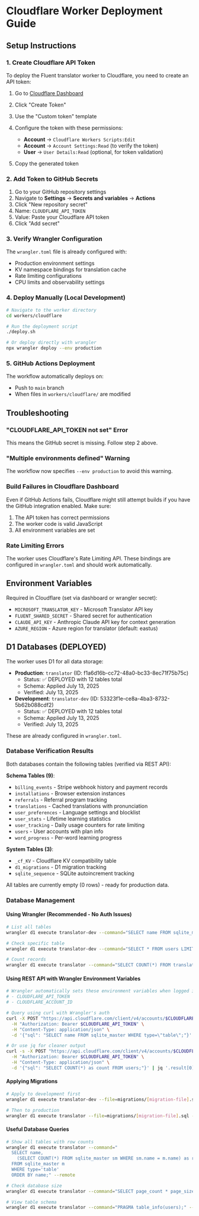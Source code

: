 # Cloudflare Worker Deployment Guide

## Setup Instructions

### 1. Create Cloudflare API Token

To deploy the Fluent translator worker to Cloudflare, you need to create an API token:

1. Go to [Cloudflare Dashboard](https://dash.cloudflare.com/profile/api-tokens)
2. Click "Create Token"
3. Use the "Custom token" template
4. Configure the token with these permissions:
   - **Account** → `Cloudflare Workers Scripts:Edit`
   - **Account** → `Account Settings:Read` (to verify the token)
   - **User** → `User Details:Read` (optional, for token validation)

5. Copy the generated token

### 2. Add Token to GitHub Secrets

1. Go to your GitHub repository settings
2. Navigate to **Settings** → **Secrets and variables** → **Actions**
3. Click "New repository secret"
4. Name: `CLOUDFLARE_API_TOKEN`
5. Value: Paste your Cloudflare API token
6. Click "Add secret"

### 3. Verify Wrangler Configuration

The `wrangler.toml` file is already configured with:
- Production environment settings
- KV namespace bindings for translation cache
- Rate limiting configurations
- CPU limits and observability settings

### 4. Deploy Manually (Local Development)

```bash
# Navigate to the worker directory
cd workers/cloudflare

# Run the deployment script
./deploy.sh

# Or deploy directly with wrangler
npx wrangler deploy --env production
```

### 5. GitHub Actions Deployment

The workflow automatically deploys on:
- Push to `main` branch
- When files in `workers/cloudflare/` are modified

## Troubleshooting

### "CLOUDFLARE_API_TOKEN not set" Error

This means the GitHub secret is missing. Follow step 2 above.

### "Multiple environments defined" Warning

The workflow now specifies `--env production` to avoid this warning.

### Build Failures in Cloudflare Dashboard

Even if GitHub Actions fails, Cloudflare might still attempt builds if you have the GitHub integration enabled. Make sure:
1. The API token has correct permissions
2. The worker code is valid JavaScript
3. All environment variables are set

### Rate Limiting Errors

The worker uses Cloudflare's Rate Limiting API. These bindings are configured in `wrangler.toml` and should work automatically.

## Environment Variables

Required in Cloudflare (set via dashboard or wrangler secret):
- `MICROSOFT_TRANSLATOR_KEY` - Microsoft Translator API key
- `FLUENT_SHARED_SECRET` - Shared secret for authentication
- `CLAUDE_API_KEY` - Anthropic Claude API key for context generation
- `AZURE_REGION` - Azure region for translator (default: eastus)

## D1 Databases (DEPLOYED)

The worker uses D1 for all data storage:
- **Production**: `translator` (ID: f1a6d16b-cc72-48a0-bc33-8ec71f75b75c)
  - Status: ✅ DEPLOYED with 12 tables total
  - Schema: Applied July 13, 2025
  - Verified: July 13, 2025
- **Development**: `translator-dev` (ID: 53323f1e-ce8a-4ba3-8732-5b62b088cdf2)
  - Status: ✅ DEPLOYED with 12 tables total
  - Schema: Applied July 13, 2025
  - Verified: July 13, 2025

These are already configured in `wrangler.toml`.

### Database Verification Results

Both databases contain the following tables (verified via REST API):

**Schema Tables (9)**:
- `billing_events` - Stripe webhook history and payment records
- `installations` - Browser extension instances
- `referrals` - Referral program tracking
- `translations` - Cached translations with pronunciation
- `user_preferences` - Language settings and blocklist
- `user_stats` - Lifetime learning statistics
- `user_tracking` - Daily usage counters for rate limiting
- `users` - User accounts with plan info
- `word_progress` - Per-word learning progress

**System Tables (3)**:
- `_cf_KV` - Cloudflare KV compatibility table
- `d1_migrations` - D1 migration tracking
- `sqlite_sequence` - SQLite autoincrement tracking

All tables are currently empty (0 rows) - ready for production data.

### Database Management

#### Using Wrangler (Recommended - No Auth Issues)
```bash
# List all tables
wrangler d1 execute translator-dev --command="SELECT name FROM sqlite_master WHERE type='table';" --remote

# Check specific table
wrangler d1 execute translator-dev --command="SELECT * FROM users LIMIT 10;" --remote

# Count records
wrangler d1 execute translator --command="SELECT COUNT(*) FROM translations;" --remote
```

#### Using REST API with Wrangler Environment Variables
```bash
# Wrangler automatically sets these environment variables when logged in:
# - CLOUDFLARE_API_TOKEN
# - CLOUDFLARE_ACCOUNT_ID

# Query using curl with Wrangler's auth
curl -X POST "https://api.cloudflare.com/client/v4/accounts/$CLOUDFLARE_ACCOUNT_ID/d1/database/translator-dev/query" \
  -H "Authorization: Bearer $CLOUDFLARE_API_TOKEN" \
  -H "Content-Type: application/json" \
  -d '{"sql": "SELECT name FROM sqlite_master WHERE type=\"table\";"}'

# Or use jq for cleaner output
curl -s -X POST "https://api.cloudflare.com/client/v4/accounts/$CLOUDFLARE_ACCOUNT_ID/d1/database/translator/query" \
  -H "Authorization: Bearer $CLOUDFLARE_API_TOKEN" \
  -H "Content-Type: application/json" \
  -d '{"sql": "SELECT COUNT(*) as count FROM users;"}' | jq '.result[0].results'
```

#### Applying Migrations
```bash
# Apply to development first
wrangler d1 execute translator-dev --file=migrations/[migration-file].sql --remote

# Then to production
wrangler d1 execute translator --file=migrations/[migration-file].sql --remote
```

#### Useful Database Queries
```bash
# Show all tables with row counts
wrangler d1 execute translator --command="
  SELECT name, 
    (SELECT COUNT(*) FROM sqlite_master sm WHERE sm.name = m.name) as row_count 
  FROM sqlite_master m 
  WHERE type='table' 
  ORDER BY name;" --remote

# Check database size
wrangler d1 execute translator --command="SELECT page_count * page_size as size FROM pragma_page_count(), pragma_page_size();" --remote

# View table schema
wrangler d1 execute translator --command="PRAGMA table_info(users);" --remote
```